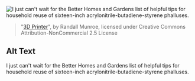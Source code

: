 ![I just can't wait for the Better Homes and Gardens list of helpful tips for household reuse of sixteen-inch acrylonitrile-butadiene-styrene phalluses.](https://imgs.xkcd.com/comics/3d_printer.png)
> "[3D Printer](https://xkcd.com/924/)", by Randall Munroe, licensed under Creative Commons Attribution-NonCommercial 2.5 License

## Alt Text
I just can't wait for the Better Homes and Gardens list of helpful tips for household reuse of sixteen-inch acrylonitrile-butadiene-styrene phalluses.
